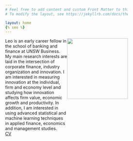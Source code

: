 ```yaml
---
# Feel free to add content and custom Front Matter to this file.
# To modify the layout, see https://jekyllrb.com/docs/themes/#overriding-theme-defaults

layout: home
{% seo %}
---
```


<style type="text/css" media="screen">
* {
  box-sizing: border-box;
}

.row {
  display: flex;
}

.left {
  flex: 70%;
}

.right {
  flex: 30%;
}
</style>

<div class="row">
<div class="left">
Leo is an early career fellow in the school of banking and finance at UNSW Business. My main research interests are laid in the intersection of corporate finance, industry organization and innovation. I am interested in measuring innovation at the individual, firm and economy level and studying how innovation affects firm value, economic growth and productivity. In addition, I am interested in using advanced statistical and machine learning techniques in applied finance, economics and management studies.
<br/>
<a href="LeoLiu_CV.pdf">CV</a>


</div>


<div class="right">
<img src="leo.png" width="200" style="float:right">
</div>
</div>
